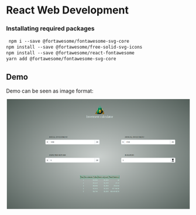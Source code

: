 # React Web Development

### Installating required packages 

```shell
 npm i --save @fortawesome/fontawesome-svg-core
npm install --save @fortawesome/free-solid-svg-icons
npm install --save @fortawesome/react-fontawesome
yarn add @fortawesome/fontawesome-svg-core
```

## Demo
Demo can be seen as image format:
<p align="center">
<img src="react_investment_app.png" width="500" height="300">

</p>
